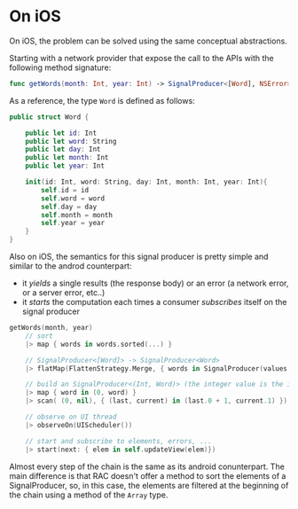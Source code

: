 # On iOS

On iOS, the problem can be solved using the same conceptual abstractions.

Starting with a network provider that expose the call to the APIs with the following method signature:

```swift
func getWords(month: Int, year: Int) -> SignalProducer<[Word], NSError>
```

As a reference, the type `Word` is defined as follows:

```swift
public struct Word {

    public let id: Int
    public let word: String
    public let day: Int
    public let month: Int
    public let year: Int

    init(id: Int, word: String, day: Int, month: Int, year: Int){
        self.id = id
        self.word = word
        self.day = day
        self.month = month
        self.year = year
    }
}
```

Also on iOS, the semantics for this signal producer is pretty simple and similar to the androd counterpart:

- it *yields* a single results (the response body) or an error (a network error, or a server error, etc..)
- it *starts* the computation each times a consumer *subscribes* itself on the signal producer

```swift
getWords(month, year)
    // sort
    |> map { words in words.sorted(...) }

    // SignalProducer<[Word]> -> SignalProducer<Word>
    |> flatMap(FlattenStrategy.Merge, { words in SignalProducer(values: words) })

    // build an SignalProducer<(Int, Word)> (the integer value is the index)
    |> map { word in (0, word) }
    |> scan( (0, nil), { (last, current) in (last.0 + 1, current.1) })

    // observe on UI thread
    |> observeOn(UIScheduler())

    // start and subscribe to elements, errors, ...
    |> start(next: { elem in self.updateView(elem)})
```

Almost every step of the chain is the same as its android conunterpart.
The main difference is that RAC doesn't offer a method to sort the elements of a SignalProducer, so, in this case, the elements are filtered at the beginning of the chain using a method of the `Array` type.
